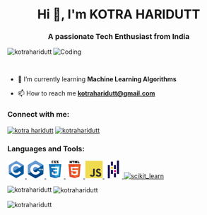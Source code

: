 
<h1 align="center">Hi 👋, I'm KOTRA HARIDUTT</h1>
<h3 align="center">A passionate Tech Enthusiast from India</h3>
<img align="right" alt="Coding" width="400" src="https://media.istockphoto.com/id/629285904/photo/programming-code-abstract-technology-background-of-software-deve.jpg?s=612x612&w=0&k=20&c=YskpkpUYyGqsz8OMtMdGZaZUr3hlAIvtTcaHpTbGL4g=">

<p align="left"> <img src="https://komarev.com/ghpvc/?username=kotraharidutt&label=Profile%20views&color=0e75b6&style=flat" alt="kotraharidutt" /> </p>

<p align="left"> <a href="https://twitter.com/" target="blank"><img src="https://img.shields.io/twitter/follow/?logo=twitter&style=for-the-badge" alt="" /></a> </p>

- 🌱 I’m currently learning **Machine Learning Algorithms**

- 📫 How to reach me **kotraharidutt@gmail.com**

<h3 align="left">Connect with me:</h3>
<p align="left">
<a href="https://linkedin.com/in/kotra haridutt" target="blank"><img align="center" src="https://raw.githubusercontent.com/rahuldkjain/github-profile-readme-generator/master/src/images/icons/Social/linked-in-alt.svg" alt="kotra haridutt" height="30" width="40" /></a>
<a href="https://instagram.com/kotraharidutt" target="blank"><img align="center" src="https://raw.githubusercontent.com/rahuldkjain/github-profile-readme-generator/master/src/images/icons/Social/instagram.svg" alt="kotraharidutt" height="30" width="40" /></a>
</p>

<h3 align="left">Languages and Tools:</h3>
<p align="left"> <a href="https://www.cprogramming.com/" target="_blank" rel="noreferrer"> <img src="https://raw.githubusercontent.com/devicons/devicon/master/icons/c/c-original.svg" alt="c" width="40" height="40"/> </a> <a href="https://www.w3schools.com/cpp/" target="_blank" rel="noreferrer"> <img src="https://raw.githubusercontent.com/devicons/devicon/master/icons/cplusplus/cplusplus-original.svg" alt="cplusplus" width="40" height="40"/> </a> <a href="https://www.w3schools.com/css/" target="_blank" rel="noreferrer"> <img src="https://raw.githubusercontent.com/devicons/devicon/master/icons/css3/css3-original-wordmark.svg" alt="css3" width="40" height="40"/> </a> <a href="https://www.w3.org/html/" target="_blank" rel="noreferrer"> <img src="https://raw.githubusercontent.com/devicons/devicon/master/icons/html5/html5-original-wordmark.svg" alt="html5" width="40" height="40"/> </a> <a href="https://developer.mozilla.org/en-US/docs/Web/JavaScript" target="_blank" rel="noreferrer"> <img src="https://raw.githubusercontent.com/devicons/devicon/master/icons/javascript/javascript-original.svg" alt="javascript" width="40" height="40"/> </a> <a href="https://pandas.pydata.org/" target="_blank" rel="noreferrer"> <img src="https://raw.githubusercontent.com/devicons/devicon/2ae2a900d2f041da66e950e4d48052658d850630/icons/pandas/pandas-original.svg" alt="pandas" width="40" height="40"/> </a> <a href="https://scikit-learn.org/" target="_blank" rel="noreferrer"> <img src="https://upload.wikimedia.org/wikipedia/commons/0/05/Scikit_learn_logo_small.svg" alt="scikit_learn" width="40" height="40"/> </a> </p>

<p><img align="left" src="https://github-readme-stats.vercel.app/api/top-langs?username=kotraharidutt&show_icons=true&locale=en&layout=compact" alt="kotraharidutt" /></p>

<p>&nbsp;<img align="center" src="https://github-readme-stats.vercel.app/api?username=kotraharidutt&show_icons=true&locale=en" alt="kotraharidutt" /></p>

<p><img align="center" src="https://github-readme-streak-stats.herokuapp.com/?user=kotraharidutt&" alt="kotraharidutt" /></p>
